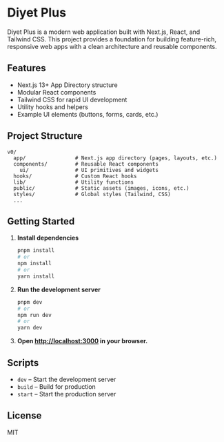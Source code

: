 # Diyet Plus

Diyet Plus is a modern web application built with Next.js, React, and Tailwind CSS. This project provides a foundation for building feature-rich, responsive web apps with a clean architecture and reusable components.

## Features
- Next.js 13+ App Directory structure
- Modular React components
- Tailwind CSS for rapid UI development
- Utility hooks and helpers
- Example UI elements (buttons, forms, cards, etc.)

## Project Structure
```
v0/
  app/                # Next.js app directory (pages, layouts, etc.)
  components/         # Reusable React components
    ui/               # UI primitives and widgets
  hooks/              # Custom React hooks
  lib/                # Utility functions
  public/             # Static assets (images, icons, etc.)
  styles/             # Global styles (Tailwind, CSS)
  ...
```

## Getting Started

1. **Install dependencies**
   ```bash
   pnpm install
   # or
   npm install
   # or
   yarn install
   ```

2. **Run the development server**
   ```bash
   pnpm dev
   # or
   npm run dev
   # or
   yarn dev
   ```

3. **Open [http://localhost:3000](http://localhost:3000) in your browser.**

## Scripts
- `dev` – Start the development server
- `build` – Build for production
- `start` – Start the production server

## License
MIT 